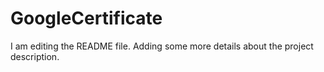 # GoogleCertificate
I am editing the README file. Adding some more details about the project description.
